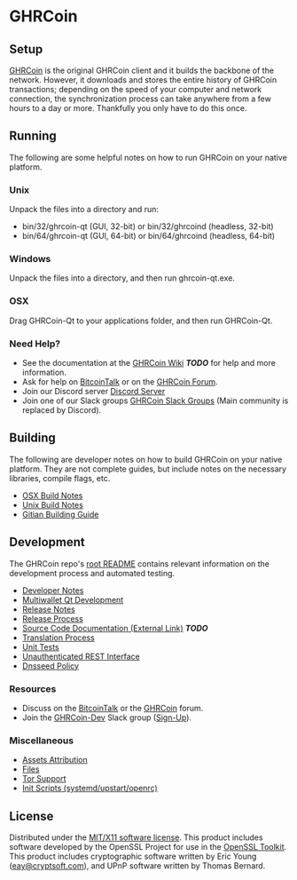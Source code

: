 GHRCoin
=====================

Setup
---------------------
[GHRCoin](http://ghrcoin.org/wallet) is the original GHRCoin client and it builds the backbone of the network. However, it downloads and stores the entire history of GHRCoin transactions; depending on the speed of your computer and network connection, the synchronization process can take anywhere from a few hours to a day or more. Thankfully you only have to do this once.

Running
---------------------
The following are some helpful notes on how to run GHRCoin on your native platform.

### Unix

Unpack the files into a directory and run:

- bin/32/ghrcoin-qt (GUI, 32-bit) or bin/32/ghrcoind (headless, 32-bit)
- bin/64/ghrcoin-qt (GUI, 64-bit) or bin/64/ghrcoind (headless, 64-bit)

### Windows

Unpack the files into a directory, and then run ghrcoin-qt.exe.

### OSX

Drag GHRCoin-Qt to your applications folder, and then run GHRCoin-Qt.

### Need Help?

* See the documentation at the [GHRCoin Wiki](https://en.bitcoin.it/wiki/Main_Page) ***TODO***
for help and more information.
* Ask for help on [BitcoinTalk](https://bitcointalk.org/index.php?topic=1262920.0) or on the [GHRCoin Forum](http://forum.ghrcoin.org/).
* Join our Discord server [Discord Server](https://discord.ghrcoin.org)
* Join one of our Slack groups [GHRCoin Slack Groups](https://ghrcoin.org/slack-logins/) (Main community is replaced by Discord).

Building
---------------------
The following are developer notes on how to build GHRCoin on your native platform. They are not complete guides, but include notes on the necessary libraries, compile flags, etc.

- [OSX Build Notes](build-osx.md)
- [Unix Build Notes](build-unix.md)
- [Gitian Building Guide](gitian-building.md)

Development
---------------------
The GHRCoin repo's [root README](https://github.com/GHRCoin-Project/GHRCoin/blob/master/README.md) contains relevant information on the development process and automated testing.

- [Developer Notes](developer-notes.md)
- [Multiwallet Qt Development](multiwallet-qt.md)
- [Release Notes](release-notes.md)
- [Release Process](release-process.md)
- [Source Code Documentation (External Link)](https://dev.visucore.com/bitcoin/doxygen/) ***TODO***
- [Translation Process](translation_process.md)
- [Unit Tests](unit-tests.md)
- [Unauthenticated REST Interface](REST-interface.md)
- [Dnsseed Policy](dnsseed-policy.md)

### Resources

* Discuss on the [BitcoinTalk](https://bitcointalk.org/index.php?topic=1262920.0) or the [GHRCoin](http://forum.ghrcoin.org/) forum.
* Join the [GHRCoin-Dev](https://ghrcoin-dev.slack.com/) Slack group ([Sign-Up](https://ghrcoin-dev.herokuapp.com/)).

### Miscellaneous
- [Assets Attribution](assets-attribution.md)
- [Files](files.md)
- [Tor Support](tor.md)
- [Init Scripts (systemd/upstart/openrc)](init.md)

License
---------------------
Distributed under the [MIT/X11 software license](http://www.opensource.org/licenses/mit-license.php).
This product includes software developed by the OpenSSL Project for use in the [OpenSSL Toolkit](https://www.openssl.org/). This product includes
cryptographic software written by Eric Young ([eay@cryptsoft.com](mailto:eay@cryptsoft.com)), and UPnP software written by Thomas Bernard.
